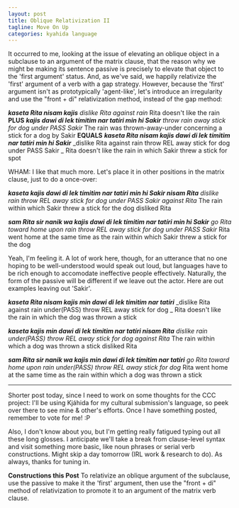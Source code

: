 ```yaml
---
layout: post
title: Oblique Relativization II
tagline: Move On Up 
categories: kyahida language
---
```


It occurred to me, looking at the issue of elevating an oblique object in a subclause to an argument of the matrix clause, that the reason why we might be making its sentence passive is precisely to elevate that object to the 'first argument' status. And, as we've said, we happily relativize the 'first' argument of a verb with a gap strategy. However, because the 'first' argument isn't as prototypically 'agent-like', let's introduce an irregularity and use the "front + di" relativization method, instead of the gap method:

**_kaseta Ríta nisam kajis_**
_dislike Rita against rain_
Rita doesn't like the rain
**PLUS**
**_kajis dawi di lek tímitim nar tatíri min hi Sakir_**
_throw rain away stick for dog under PASS Sakir_
The rain was thrown-away-under concerning a stick for a dog by Sakir
**EQUALS**
**_kaseta Ríta nisam kajis dawi di lek tímitim nar tatíri min hi Sakir_**
_dislike Rita against rain throw REL away stick for dog under PASS Sakir _
Rita doesn't like the rain in which Sakir threw a stick for spot

WHAM: I like that much more. Let's place it in other positions in the matrix clause, just to do a once-over:

**_kaseta kajis dawi di lek tímitim nar tatíri min hi Sakir nisam Ríta_**
_dislike rain throw REL away stick for dog under PASS Sakir against Rita_
The rain within which Sakir threw a stick for the dog disliked Rita

**_sam Rita sir nanik wa kajis dawi di lek tímitim nar tatíri min hi Sakir_**
_go Rita toward home upon rain throw REL away stick for dog under PASS Sakir_
Rita went home at the same time as the rain within which Sakir threw a stick for the dog

Yeah, I'm feeling it. A lot of work here, though, for an utterance that no one hoping to be well-understood would speak out loud, but languages have to be rich enough to accomodate ineffective people effectively. Naturally, the form of the passive will be different if we leave out the actor. Here are out examples leaving out 'Sakir'.

**_kaseta Ríta nisam kajis min dawi di lek tímitim nar tatíri_**
_dislike Rita against rain under(PASS) throw REL away stick for dog _
Rita doesn't like the rain in which the dog was thrown a stick

**_kaseta kajis min dawi di lek tímitim nar tatíri nisam Ríta_**
_dislike rain under(PASS) throw REL away stick for dog against Rita_
The rain within which a dog was thrown a stick disliked Rita

**_sam Rita sir nanik wa kajis min dawi di lek tímitim nar tatíri_**
_go Rita toward home upon rain under(PASS) throw REL away stick for dog_
Rita went home at the same time as the rain within which a dog was thrown a stick

----------

Shorter post today, since I need to work on some thoughts for the CCC project: I'll be using Kjáhida for my cultural submission's language, so peek over there to see mine & other's efforts. Once I have something posted, remember to vote for me! :P

Also, I don't know about you, but I'm getting really fatigued typing out all these long glosses. I anticipate we'll take a break from clause-level syntax and visit something more basic, like noun phrases or serial verb constructions. Might skip a day tomorrow (IRL work & research to do). As always, thanks for tuning in.

**Constructions this Post**
To relativize an oblique argument of the subclause, use the passive to make it the 'first' argument, then use the "front + di" method of relativization to promote it to an argument of the matrix verb clause.
